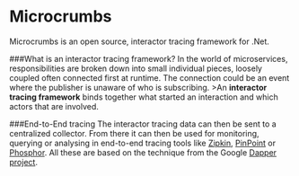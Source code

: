 Microcrumbs
===================

Microcrumbs is an open source, interactor tracing framework for .Net. 

###What is an interactor tracing framework?
In the world of microservices, responsibilities are broken down into small individual pieces, loosely coupled often connected first at runtime. The connection could be an event where  the publisher is unaware of who is subscribing. >An **interactor tracing framework** binds together what started an interaction and which actors that are involved.

###End-to-End tracing
The interactor tracing data can then be sent to a centralized collector. From there it can then be used for monitoring, querying or analysing in end-to-end tracing tools like [Zipkin](https://twitter.github.io/zipkin/),  [PinPoint](https://github.com/naver/pinpoint) or [Phosphor](https://github.com/mattheath/phosphor). All these are based on the technique from the Google [Dapper project](https://research.google.com/pubs/pub36356.html).
